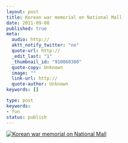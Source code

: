 ```yaml
---
layout: post
title: Korean war memorial on National Mall
date: 2011-09-08
published: true
meta:
  audio: http://
  aktt_notify_twitter: "no"
  quote-url: http://
  _edit_last: "1"
  _thumbnail_id: "910060300"
  quote-copy: Unknown
  image: ""
  link-url: http://
  quote-author: Unknown
keywords: []

type: post
keywords:
- fun
status: publish
---
```



[![](http://media.eick.us/2011/09/2011-09-05-at-13-44-47-500x333.jpg "Korean war memorial on National Mall")](http://media.eick.us/2011/09/2011-09-05-at-13-44-47.jpg)
